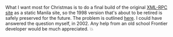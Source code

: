 What I want most for Christmas is to do a final build of the original <a href="http://xmlrpc.scripting.com/spec.html">XML-RPC site</a> as a static Manila site, so the 1998 version that's about to be retired is safely preserved for the future. The problem is outlined <a href="https://github.com/scripting/Scripting-News/issues/141">here</a>. I could have answered the question myself, in 2002. Any help from an old school Frontier developer would be much appreciated. :boom:
